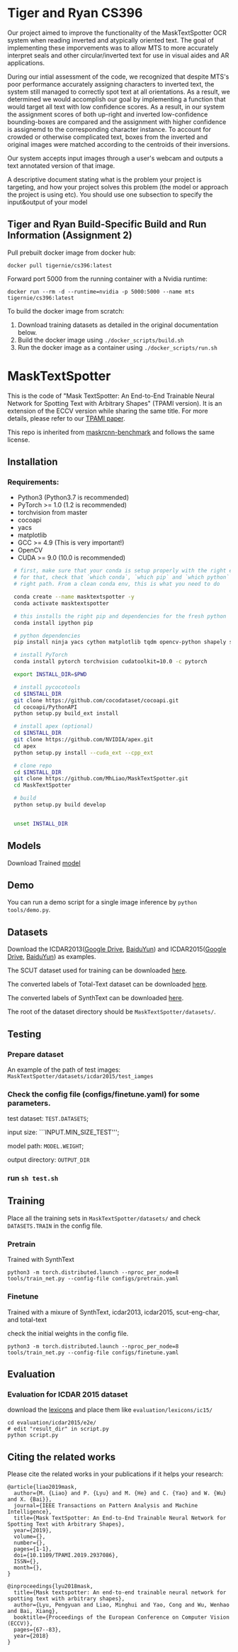 # Tiger and Ryan CS396
Our project aimed to improve the functionality of the MaskTextSpotter OCR system when reading inverted and atypically oriented text. The goal of implementing these imporvements was to allow MTS to more accurately interpret seals and other circular/inverted text for use in visual aides and AR applications.

During our intial assessment of the code, we recognized that despite MTS's poor performance accurately assigning characters to inverted text, the system still managed to correctly spot text at all orientations. As a result, we determined we would accomplish our goal by implementing a function that would target all text with low confidence scores. As a result, in our system the assignment scores of both up-right and inverted low-confidence bounding-boxes are compared and the assignment with higher confidence is assignemd to the corresponding character instance. To account for crowded or otherwise complicated text, boxes from the inverted and original images were matched according to the centroids of their inversions. 

Our system accepts input images through a user's webcam and outputs a text annotated version of that image.

A descriptive document stating what is the problem your project is targeting, and how your project solves this problem (the model or approach the project is using etc). You should use one subsection to specify the input&output of your model

## Tiger and Ryan Build-Specific Build and Run Information (Assignment 2)

Pull prebuilt docker image from docker hub:
```
docker pull tigernie/cs396:latest
```

Forward port 5000 from the running container with a Nvidia runtime:
```
docker run --rm -d --runtime=nvidia -p 5000:5000 --name mts tigernie/cs396:latest
```

To build the docker image from scratch:
1. Download training datasets as detailed in the original documentation below.
2. Build the docker image using `./docker_scripts/build.sh`
3. Run the docker image as a container using `./docker_scripts/run.sh`

# MaskTextSpotter
This is the code of "Mask TextSpotter: An End-to-End Trainable Neural Network for Spotting Text with Arbitrary Shapes" (TPAMI version).
It is an extension of the ECCV version while sharing the same title. For more details, please refer to our [TPAMI paper](https://ieeexplore.ieee.org/document/8812908). 

This repo is inherited from [maskrcnn-benchmark](https://github.com/facebookresearch/maskrcnn-benchmark) and follows the same license.

## Installation

### Requirements:
- Python3 (Python3.7 is recommended)
- PyTorch >= 1.0 (1.2 is recommended)
- torchvision from master
- cocoapi
- yacs
- matplotlib
- GCC >= 4.9 (This is very important!)
- OpenCV
- CUDA >= 9.0 (10.0 is recommended)


```bash
  # first, make sure that your conda is setup properly with the right environment
  # for that, check that `which conda`, `which pip` and `which python` points to the
  # right path. From a clean conda env, this is what you need to do

  conda create --name masktextspotter -y
  conda activate masktextspotter

  # this installs the right pip and dependencies for the fresh python
  conda install ipython pip

  # python dependencies
  pip install ninja yacs cython matplotlib tqdm opencv-python shapely scipy tensorboardX

  # install PyTorch
  conda install pytorch torchvision cudatoolkit=10.0 -c pytorch

  export INSTALL_DIR=$PWD

  # install pycocotools
  cd $INSTALL_DIR
  git clone https://github.com/cocodataset/cocoapi.git
  cd cocoapi/PythonAPI
  python setup.py build_ext install

  # install apex (optional)
  cd $INSTALL_DIR
  git clone https://github.com/NVIDIA/apex.git
  cd apex
  python setup.py install --cuda_ext --cpp_ext

  # clone repo
  cd $INSTALL_DIR
  git clone https://github.com/MhLiao/MaskTextSpotter.git
  cd MaskTextSpotter

  # build
  python setup.py build develop


  unset INSTALL_DIR
```

## Models
Download Trained [model](https://drive.google.com/open?id=1pPRS7qS_K1keXjSye0kksqhvoyD0SARz)

## Demo 
You can run a demo script for a single image inference by ```python tools/demo.py```.

## Datasets
Download the ICDAR2013([Google Drive](https://drive.google.com/open?id=1sptDnAomQHFVZbjvnWt2uBvyeJ-gEl-A), [BaiduYun](https://pan.baidu.com/s/18W2aFe_qOH8YQUDg4OMZdw)) and ICDAR2015([Google Drive](https://drive.google.com/open?id=1HZ4Pbx6TM9cXO3gDyV04A4Gn9fTf2b5X), [BaiduYun](https://pan.baidu.com/s/16GzPPzC5kXpdgOB_76A3cA)) as examples.

The SCUT dataset used for training can be downloaded [here](https://drive.google.com/file/d/1BpE2GEFF7Ay7jPqgaeHxMmlXvM-1Es5_/view?usp=sharing).

The converted labels of Total-Text dataset can be downloaded [here](https://1drv.ms/u/s!ArsnjfK83FbXgcpti8Zq9jSzhoQrqw?e=99fukk).

The converted labels of SynthText can be downloaded [here](https://1drv.ms/u/s!ArsnjfK83FbXgb5vgOOVPYywgCWuQw?e=UPuNTa).

The root of the dataset directory should be ```MaskTextSpotter/datasets/```.

## Testing
### Prepare dataset
An example of the path of test images: ```MaskTextSpotter/datasets/icdar2015/test_iamges```

### Check the config file (configs/finetune.yaml) for some parameters.
test dataset: ```TEST.DATASETS```; 

input size: ```INPUT.MIN_SIZE_TEST''';

model path: ```MODEL.WEIGHT```;

output directory: ```OUTPUT_DIR```

### run ```sh test.sh```


## Training
Place all the training sets in ```MaskTextSpotter/datasets/``` and check ```DATASETS.TRAIN``` in the config file.
### Pretrain
Trained with SynthText

```python3 -m torch.distributed.launch --nproc_per_node=8 tools/train_net.py --config-file configs/pretrain.yaml ```
### Finetune
Trained with a mixure of SynthText, icdar2013, icdar2015, scut-eng-char, and total-text

check the initial weights in the config file.

```python3 -m torch.distributed.launch --nproc_per_node=8 tools/train_net.py --config-file configs/finetune.yaml ```

## Evaluation
### Evaluation for ICDAR 2015 dataset
download the [lexicons](https://drive.google.com/open?id=1u3NlpIZkE4dYmrcWo0qzU_q7ra5jvDhD) and place them like ```evaluation/lexicons/ic15/```

```
cd evaluation/icdar2015/e2e/
# edit "result_dir" in script.py
python script.py
```

## Citing the related works

Please cite the related works in your publications if it helps your research:

    @article{liao2019mask,
      author={M. {Liao} and P. {Lyu} and M. {He} and C. {Yao} and W. {Wu} and X. {Bai}},
      journal={IEEE Transactions on Pattern Analysis and Machine Intelligence},
      title={Mask TextSpotter: An End-to-End Trainable Neural Network for Spotting Text with Arbitrary Shapes},
      year={2019},
      volume={},
      number={},
      pages={1-1},
      doi={10.1109/TPAMI.2019.2937086},
      ISSN={},
      month={},
    }
    
    @inproceedings{lyu2018mask,
      title={Mask textspotter: An end-to-end trainable neural network for spotting text with arbitrary shapes},
      author={Lyu, Pengyuan and Liao, Minghui and Yao, Cong and Wu, Wenhao and Bai, Xiang},
      booktitle={Proceedings of the European Conference on Computer Vision (ECCV)},
      pages={67--83},
      year={2018}
    }
